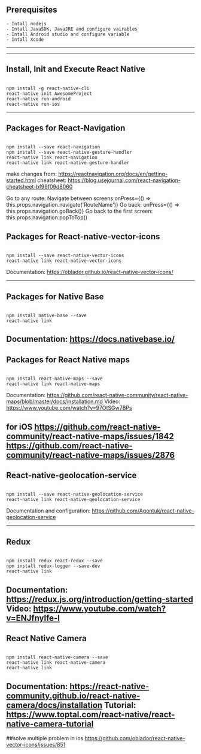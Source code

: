 ## Prerequisites
    - Intall nodejs
    - Intall JavaSDK, JavaJRE and configure vairables
    - Intall Android studio and configure variable
    - Intall Xcode
---

---

## Install, Init and Execute React Native

```shell

npm install -g react-native-cli
react-native init AwesomeProject
react-native run-android
react-native run-ios

```

---
## Packages for React-Navigation
```shell

npm install --save react-navigation
npm install --save react-native-gesture-handler
react-native link react-navigation
react-native link react-native-gesture-handler

```

make changes from: https://reactnavigation.org/docs/en/getting-started.html
cheatsheet: https://blog.usejournal.com/react-navigation-cheatsheet-bf99f09d8060

Go to any route: Navigate between screens onPress={() => this.props.navigation.navigate('RouteName')}
Go back: onPress={() => this.props.navigation.goBack()}
Go back to the first screen: this.props.navigation.popToTop()

## Packages for React-native-vector-icons

```shell

npm install --save react-native-vector-icons
react-native link react-native-vector-icons

```

Documentation: https://oblador.github.io/react-native-vector-icons/

---

## Packages for Native Base

```shell

npm install native-base --save
react-native link

```

Documentation: https://docs.nativebase.io/
---


## Packages for React Native maps

```shell

npm install react-native-maps --save
react-native link react-native-maps

```

Documentation: https://github.com/react-native-community/react-native-maps/blob/master/docs/installation.md
Video: https://www.youtube.com/watch?v=97OtSGw7BPs
### 
for iOS
https://github.com/react-native-community/react-native-maps/issues/1842
https://github.com/react-native-community/react-native-maps/issues/2876
---

## React-native-geolocation-service

```shell

npm install --save react-native-geolocation-service
react-native link react-native-geolocation-service

```

Documentation and configuration: https://github.com/Agontuk/react-native-geolocation-service

---

## Redux

```shell

npm install redux react-redux --save
npm install redux-logger --save-dev
react-native link

```

Documentation: https://redux.js.org/introduction/getting-started
Video: https://www.youtube.com/watch?v=ENJfnyIfe-I
---

## React Native Camera

```shell

npm install react-native-camera --save
react-native link react-native-camera
react-native link

```

Documentation: https://react-native-community.github.io/react-native-camera/docs/installation
Tutorial: https://www.toptal.com/react-native/react-native-camera-tutorial
---

##solve multiple problem in ios
https://github.com/oblador/react-native-vector-icons/issues/851
